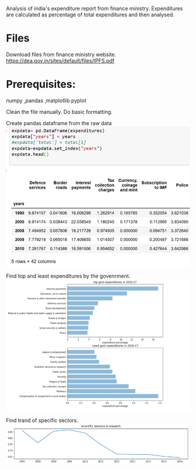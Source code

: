 Analysis of india's expenditure report from finance ministry.
Expenditures are calculated as percentage of total expenditures and then analysed.

# Files
Download files from finance ministry website.
https://dea.gov.in/sites/default/files/IPFS.pdf

# Prerequisites:
numpy ,pandas ,matplotlib.pyplot

Clean the file manually. Do basic formatting. 

 Create pandas dataframe from the raw data
![Screenshot](dataframe.png?raw=true "Dataframe")

 Find top and least expenditures by the govenrment.
![Alt text](topcontributor.png?raw=true "Top and Least expenditures")

Find trand of specific sectors.
![Alt text](research.png?raw=true "research expenditure trend")
